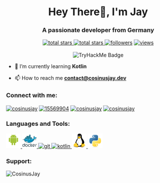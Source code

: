 <h1 align="center">Hey There👋, I'm Jay</h1>
<h3 align="center">A passionate developer from Germany</h3>

<p align="center">
  <a href="https://github.com/CosinusJay?tab=repositories&sort=stargazers">
    <img alt="total stars" title="Total stars on GitHub" src="https://custom-icon-badges.herokuapp.com/badge/dynamic/json?logo=star&host=formatted-dynamic-badges.herokuapp.com&formatter=metric&style=for-the-badge&color=55960c&labelColor=488207&label=stars&query=$.stars&url=https://api.github-star-counter.workers.dev/user/CosinusJay"/>
  </a>
  <a href="https://github.com/CosinusJay?tab=repositories&sort=stargazers">
    <img alt="total stars" title="Total forks on GitHub" src="https://custom-icon-badges.herokuapp.com/badge/dynamic/json?logo=fork&host=formatted-dynamic-badges.herokuapp.com&formatter=metric&style=for-the-badge&color=ff0013&labelColor=ae1206&label=forks&query=$.forks&url=https://api.github-star-counter.workers.dev/user/CosinusJay"/>
  </a>
  <a href="https://github.com/CosinusJay?tab=followers">
    <img alt="followers" title="Follow me on Github" src="https://custom-icon-badges.herokuapp.com/github/followers/CosinusJay?color=236ad3&labelColor=1155ba&style=for-the-badge&logo=person-add&label=Follow&logoColor=white"/></a>
  <a href="https://github.com/CosinusJay">
    <img alt="views" title="GitHub profile views" src="https://komarev.com/ghpvc/?username=CosinusJay&style=for-the-badge&color=lightgrey"/>
  </a>

<br>
<br>
<img src="https://tryhackme-badges.s3.amazonaws.com/CosinusJay.png" alt="TryHackMe Badge" />
  
- 🌱 I’m currently learning **Kotlin**

- 📫 How to reach me **contact@cosinusjay.dev**

<h3 align="left">Connect with me:</h3>
<p align="left">
<a href="https://twitter.com/cosinusjay" target="blank"><img align="center" src="https://raw.githubusercontent.com/rahuldkjain/github-profile-readme-generator/master/src/images/icons/Social/twitter.svg" alt="cosinusjay" height="30" width="40" /></a>
<a href="https://stackoverflow.com/users/15569904" target="blank"><img align="center" src="https://raw.githubusercontent.com/rahuldkjain/github-profile-readme-generator/master/src/images/icons/Social/stack-overflow.svg" alt="15569904" height="30" width="40" /></a>
<a href="https://www.youtube.com/c/cosinusjay" target="blank"><img align="center" src="https://raw.githubusercontent.com/rahuldkjain/github-profile-readme-generator/master/src/images/icons/Social/youtube.svg" alt="cosinusjay" height="30" width="40" /></a>
<a href="https://discord.gg/cosinusjay" target="blank"><img align="center" src="https://raw.githubusercontent.com/rahuldkjain/github-profile-readme-generator/master/src/images/icons/Social/discord.svg" alt="cosinusjay" height="30" width="40" /></a>
</p>

<h3 align="left">Languages and Tools:</h3>
<p align="left"> <a href="https://developer.android.com" target="_blank" rel="noreferrer"> <img src="https://raw.githubusercontent.com/devicons/devicon/master/icons/android/android-original-wordmark.svg" alt="android" width="40" height="40"/> </a> <a href="https://www.docker.com/" target="_blank" rel="noreferrer"> <img src="https://raw.githubusercontent.com/devicons/devicon/master/icons/docker/docker-original-wordmark.svg" alt="docker" width="40" height="40"/> </a> <a href="https://git-scm.com/" target="_blank" rel="noreferrer"> <img src="https://www.vectorlogo.zone/logos/git-scm/git-scm-icon.svg" alt="git" width="40" height="40"/> </a> <a href="https://kotlinlang.org" target="_blank" rel="noreferrer"> <img src="https://www.vectorlogo.zone/logos/kotlinlang/kotlinlang-icon.svg" alt="kotlin" width="40" height="40"/> </a> <a href="https://www.linux.org/" target="_blank" rel="noreferrer"> <img src="https://raw.githubusercontent.com/devicons/devicon/master/icons/linux/linux-original.svg" alt="linux" width="40" height="40"/> </a> <a href="https://www.python.org" target="_blank" rel="noreferrer"> <img src="https://raw.githubusercontent.com/devicons/devicon/master/icons/python/python-original.svg" alt="python" width="40" height="40"/> </a> </p>

<h3 align="left">Support:</h3>
<p><a href="https://www.buymeacoffee.com/CosinusJay"> <img align="left" src="https://cdn.buymeacoffee.com/buttons/v2/default-yellow.png" height="50" width="210" alt="CosinusJay" /></a></p><br><br>
